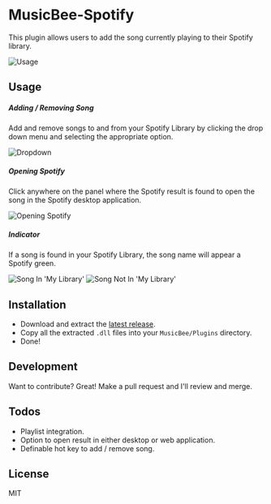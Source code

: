 # MusicBee-Spotify
This plugin allows users to add the song currently playing to their Spotify library.

![Usage](http://u.atajsic.me/2016-10-11_01.26.14.png)

## Usage
##### Adding / Removing Song
Add and remove songs to and from your Spotify Library by clicking the drop down menu and selecting the appropriate option.

![Dropdown](https://u.atajsic.me/2016-10-11_01.26.30.png)
##### Opening Spotify
Click anywhere on the panel where the Spotify result is found to open the song in the Spotify desktop application.

![Opening Spotify](https://u.atajsic.me/2016-10-11_01.27.13.png)
##### Indicator
If a song is found in your Spotify Library, the song name will appear a Spotify green.

![Song In 'My Library'](https://u.atajsic.me/2016-10-11_01.28.07.png) ![Song Not In 'My Library'](https://u.atajsic.me/2016-10-11_01.28.11.png)

## Installation

- Download and extract the [latest release](https://github.com/atajsic/MusicBee-Spotify/releases).
- Copy all the extracted `.dll` files into your `MusicBee/Plugins` directory.
- Done!


## Development

Want to contribute? Great! Make a pull request and I'll review and merge.

## Todos

 - Playlist integration.
 - Option to open result in either desktop or web application.
 - Definable hot key to add / remove song.

## License
MIT
